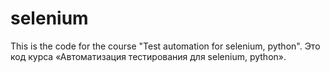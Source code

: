 # selenium
This is the code for the course "Test automation for selenium, python".
Это код курса «Автоматизация тестирования для selenium, python».
